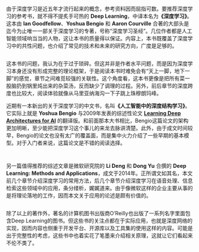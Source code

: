 <p>由于深度学习是近五年才流行起来的概念，参考资料因而屈指可数。要推荐深度学习的参考书，就不得不提炙手可热的 <strong>Deep Learning</strong>，中译本名为<strong>《深度学习》</strong>。这本由 <strong>Ian Goodfellow</strong>、<strong>Yoshua Bengio</strong> 和 <strong>Aaron Courville</strong> 合著的大部头是迄今为止唯一一部关于深度学习的专著，号称“深度学习圣经”。几位作者都是人工智能领域响当当的人物，这让本书的质量得以保证。内容上，本书既覆盖了深度学习中的共性问题，也介绍了常见的技术和未来的研究方向，广度是足够的。</p>
<p><img src="https://static001.geekbang.org/resource/image/d6/9a/d66fc063cd34cf2aa4eda8495dd66c9a.jpg" alt="" /></p>
<p>这本书的问题，我认为在于过于琐碎。但这并非是作者水平问题，而是因为深度学习本身还没有形成完整的理论框架，于是阅读本书时难免会有“天上一脚，地下一脚”的感觉，章节之间难觅较强的关联性。这个角度看，这本书更像是把所有菜一股脑扔到锅里炖出来的杂菜汤，反而缺少了调理的过程。另外，前后章节的深度跨度也比较大，阅读体验就像从马里亚纳海沟一下子跳上珠穆朗玛峰。</p>
<p>近期有一本新出的关于深度学习的中文书，名叫<strong>《人工智能中的深度结构学习》</strong>。它实际上就是 <strong>Yoshua Bengio</strong> 与2009年发表的综述性论文 <strong><a href="https://www.iro.umontreal.ca/~lisa/pointeurs/TR1312.pdf">Learning Deep Architectures for AI</a></strong> 的翻译版。和前面那本大书相比，Bengio这篇论文的架构更加明晰，至少能把深度学习这个事儿的来龙去脉讲清楚。此外，由于成文时间较早，Bengio的论文也没有太广的覆盖面，而是集中火力介绍了一些早期的基本模型。对于入门者来说，这篇论文是不错的阅读选择。</p>
<p><img src="https://static001.geekbang.org/resource/image/48/9a/480ebf045e2a552dcd84b57a7df1199a.jpg" alt="" /></p>
<p><img src="https://static001.geekbang.org/resource/image/09/c6/098b4345092ce64b10bc2a0c498ee3c6.jpg" alt="" /></p>
<p>另一篇值得推荐的综述文章是微软研究院的 <strong>Li Deng</strong> 和 <strong>Dong Yu</strong> 合撰的 <strong>Deep Learning: Methods and Applications</strong>，成文于2014年。正所谓文如其名，本文前几个章节介绍深度学习的常用方法，后几个章节介绍深度学习在语音处理、信息检索这些领域中的应用，条分缕析，娓娓道来。由于像微软这样的企业主要从事的是将理论落地的工作，因而本文关于应用的论述是颇有价值的。</p>
<p><img src="https://static001.geekbang.org/resource/image/6f/e7/6f0b8f750de8b0fbab71edabcb52dee7.jpg" alt="" /></p>
<p>除了以上的著作外，著名的计算机图书出版商O’Reilly也出版了一系列名字里面包含Deep Learning的图书。但这些书的关注点都在于实际应用，也就是深度网络的实现，因而内容也侧重于开发平台、开源库以及工具集的使用这样的内容。可能是出于完整性的考虑，这些书中也着实花了笔墨来介绍相关原理，这就让它们看起来不伦不类了。</p>
<p><img src="https://static001.geekbang.org/resource/image/c3/36/c3ced74533172a1093c23274d3123b36.jpg" alt="" /></p>
<!-- [[[read_end]]] -->
<p></p>
